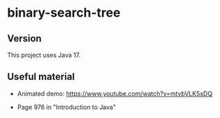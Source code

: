 # binary-search-tree

## Version

This project uses Java 17.


## Useful material

* Animated demo: https://www.youtube.com/watch?v=mtvbVLK5xDQ

* Page 976 in "Introduction to Java"
